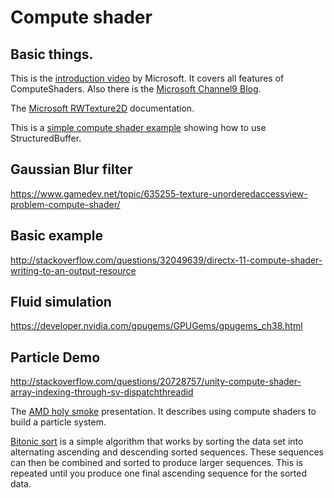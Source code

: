 # Compute shader

## Basic things.

This is the [introduction video](https://channel9.msdn.com/Events/PDC/PDC09/P09-16) by Microsoft.
It covers all features of ComputeShaders.
Also there is the [Microsoft Channel9 Blog](https://blogs.msdn.microsoft.com/chuckw/2010/07/14/directcompute/).


The [Microsoft RWTexture2D](https://msdn.microsoft.com/de-de/library/windows/desktop/ff471505(v=vs.85).aspx) documentation.

This is a [simple compute shader example](https://github.com/walbourn/directx-sdk-samples/tree/master/BasicCompute11) showing
how to use StructuredBuffer.

## Gaussian Blur filter

https://www.gamedev.net/topic/635255-texture-unorderedaccessview-problem-compute-shader/

## Basic example
http://stackoverflow.com/questions/32049639/directx-11-compute-shader-writing-to-an-output-resource

## Fluid simulation
https://developer.nvidia.com/gpugems/GPUGems/gpugems_ch38.html

## Particle Demo
http://stackoverflow.com/questions/20728757/unity-compute-shader-array-indexing-through-sv-dispatchthreadid

The [AMD holy smoke](https://de.slideshare.net/DevCentralAMD/holy-smoke-faster-particle-rendering-using-direct-compute-by-gareth-thomas)
presentation. It describes using compute shaders to build a particle system.

[Bitonic sort](https://code.msdn.microsoft.com/windowsdesktop/DirectCompute-Basic-Win32-7d5a7408) is a simple algorithm that works by sorting the data set into alternating ascending and 
descending sorted sequences. These sequences can then be combined and sorted to produce larger sequences. 
This is repeated until you produce one final ascending sequence for the sorted data.
